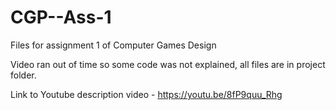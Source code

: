 # CGP--Ass-1
 Files for assignment 1 of Computer Games Design


Video ran out of time so some code was not explained, all files are in project folder.

Link to Youtube description video - https://youtu.be/8fP9quu_Rhg

